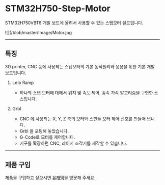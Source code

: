 # STM32H750-Step-Motor
STM32H750VBT6 개발 보드에 올려서 사용할 수 있는 스텝모터 쉴드입니다.

![](/blob/master/Image/Motor.jpg

---
## 특징
3D printer, CNC 등에 사용되는 스텝모터의 기본 동작원리와 응용을 위한 기본 개발 보드입니다.

1. Leib Ramp
    - 하나의 스텝 모터에 대해서 위치 및 속도 제어, 감속 가속 알고리즘을 구현한 소스입니다.

2. Grbl
    - CNC 에 사용되는 X, Y, Z 축의 모터와 스핀들 모터 제어 신호를 만들어 냅니다.
    - Grbl 을 포팅해 놓았습니다.
    - G-Code로 모터를 제어합니다.
    - 기구를 확장하면 CNC, 레이저 조각기를 제작할 수 있습니다.

----

## 제품 구입
제품을 구입하고 싶으시면 [유래텍](https://uraetech.co.kr)을 방문해 주세요.

